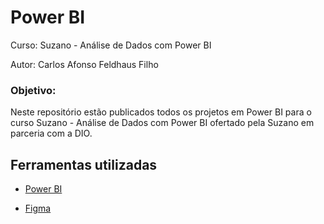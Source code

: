 # Power BI

Curso: Suzano - Análise de Dados com Power BI

Autor: Carlos Afonso Feldhaus Filho

### Objetivo:

Neste repositório estão publicados todos os projetos em Power BI para o curso Suzano - Análise de Dados com Power BI ofertado pela Suzano em parceria com a DIO.

## Ferramentas utilizadas

- [Power BI](https://www.microsoft.com/pt-br/power-platform/products/power-bi)
  
- [Figma](https://www.figma.com)
  
